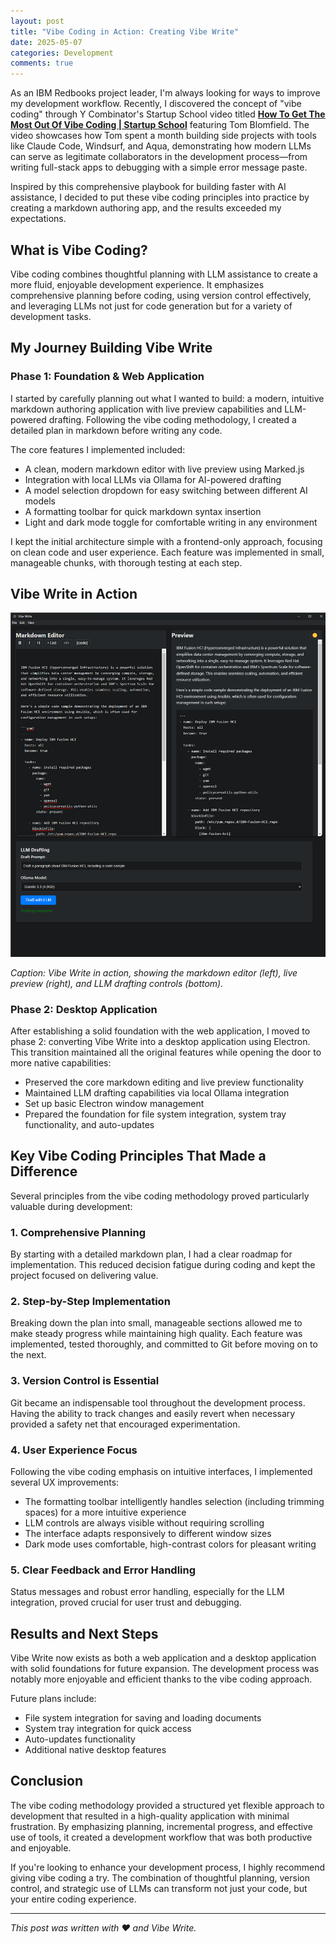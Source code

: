 ```yaml
---
layout: post
title: "Vibe Coding in Action: Creating Vibe Write"
date: 2025-05-07
categories: Development
comments: true
---
```


As an IBM Redbooks project leader, I'm always looking for ways to improve my development workflow. Recently, I discovered the concept of "vibe coding" through Y Combinator's Startup School video titled **[How To Get The Most Out Of Vibe Coding | Startup School](https://youtu.be/BJjsfNO5JTo?si=-GRCNFJUJ-Q6thmZ)** featuring Tom Blomfield. The video showcases how Tom spent a month building side projects with tools like Claude Code, Windsurf, and Aqua, demonstrating how modern LLMs can serve as legitimate collaborators in the development process—from writing full-stack apps to debugging with a simple error message paste.

Inspired by this comprehensive playbook for building faster with AI assistance, I decided to put these vibe coding principles into practice by creating a markdown authoring app, and the results exceeded my expectations.

## What is Vibe Coding?

Vibe coding combines thoughtful planning with LLM assistance to create a more fluid, enjoyable development experience. It emphasizes comprehensive planning before coding, using version control effectively, and leveraging LLMs not just for code generation but for a variety of development tasks.

## My Journey Building Vibe Write

### Phase 1: Foundation & Web Application

I started by carefully planning out what I wanted to build: a modern, intuitive markdown authoring application with live preview capabilities and LLM-powered drafting. Following the vibe coding methodology, I created a detailed plan in markdown before writing any code.

The core features I implemented included:
- A clean, modern markdown editor with live preview using Marked.js
- Integration with local LLMs via Ollama for AI-powered drafting
- A model selection dropdown for easy switching between different AI models
- A formatting toolbar for quick markdown syntax insertion
- Light and dark mode toggle for comfortable writing in any environment

I kept the initial architecture simple with a frontend-only approach, focusing on clean code and user experience. Each feature was implemented in small, manageable chunks, with thorough testing at each step.

## Vibe Write in Action

![Vibe Write Interface](/assets/images/posts/vibe_code/vibewrite.png)

*Caption: Vibe Write in action, showing the markdown editor (left), live preview (right), and LLM drafting controls (bottom).*

### Phase 2: Desktop Application

After establishing a solid foundation with the web application, I moved to phase 2: converting Vibe Write into a desktop application using Electron. This transition maintained all the original features while opening the door to more native capabilities:

- Preserved the core markdown editing and live preview functionality
- Maintained LLM drafting capabilities via local Ollama integration
- Set up basic Electron window management
- Prepared the foundation for file system integration, system tray functionality, and auto-updates

## Key Vibe Coding Principles That Made a Difference

Several principles from the vibe coding methodology proved particularly valuable during development:

### 1. Comprehensive Planning

By starting with a detailed markdown plan, I had a clear roadmap for implementation. This reduced decision fatigue during coding and kept the project focused on delivering value.

### 2. Step-by-Step Implementation

Breaking down the plan into small, manageable sections allowed me to make steady progress while maintaining high quality. Each feature was implemented, tested thoroughly, and committed to Git before moving on to the next.

### 3. Version Control is Essential

Git became an indispensable tool throughout the development process. Having the ability to track changes and easily revert when necessary provided a safety net that encouraged experimentation.

### 4. User Experience Focus

Following the vibe coding emphasis on intuitive interfaces, I implemented several UX improvements:

- The formatting toolbar intelligently handles selection (including trimming spaces) for a more intuitive experience
- LLM controls are always visible without requiring scrolling
- The interface adapts responsively to different window sizes
- Dark mode uses comfortable, high-contrast colors for pleasant writing

### 5. Clear Feedback and Error Handling

Status messages and robust error handling, especially for the LLM integration, proved crucial for user trust and debugging.

## Results and Next Steps

Vibe Write now exists as both a web application and a desktop application with solid foundations for future expansion. The development process was notably more enjoyable and efficient thanks to the vibe coding approach.

Future plans include:
- File system integration for saving and loading documents
- System tray integration for quick access
- Auto-updates functionality
- Additional native desktop features

## Conclusion

The vibe coding methodology provided a structured yet flexible approach to development that resulted in a high-quality application with minimal frustration. By emphasizing planning, incremental progress, and effective use of tools, it created a development workflow that was both productive and enjoyable.

If you're looking to enhance your development process, I highly recommend giving vibe coding a try. The combination of thoughtful planning, version control, and strategic use of LLMs can transform not just your code, but your entire coding experience.

---

*This post was written with ❤️ and Vibe Write.*
